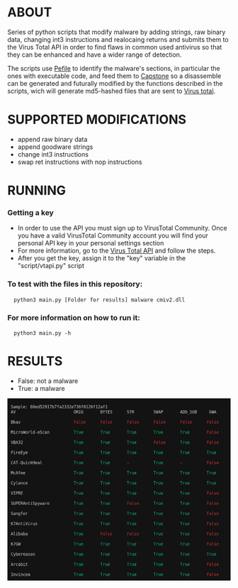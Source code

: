 # ABOUT

Series of python scripts that modify malware by adding strings, raw binary data, changing int3 instructions and realocaing returns and submits them to the Virus Total API in order to find flaws in common used antivirus so that they can be enhanced and have a wider range of detection.

The scripts use [Pefile](https://pypi.org/project/pefile/) to identify the malware's sections, in particular the ones with executable code, and feed them to [Capstone](http://www.capstone-engine.org/) so a disassemble can be generated and futurally modified by the functions described in the scripts, wich will generate md5-hashed files that are sent to [Virus total](https://www.virustotal.com/gui/home/upload).


# SUPPORTED MODIFICATIONS
  - append raw binary data
  - append goodware strings
  - change int3 instructions  
  - swap ret instructions with nop instructions


# RUNNING
### Getting a key
  - In order to use the API you must sign up to VirusTotal Community. Once you have a valid VirusTotal Community account you will find your personal API key in your personal settings section
  - For more information, go to the [Virus Total API](https://developers.virustotal.com/reference#getting-started) and follow the steps.
  - After you get the key, assign it to the "key" variable in the "script/vtapi.py" script 


### To test with the files in this repository:

```
  python3 main.py [Folder for results] malware cmiv2.dll
```

### For more information on how to run it: 

```
  python3 main.py -h
```

# RESULTS
  - False: not a malware
  - True: a malware

 ![Alt text](./results.png "Example of a Detection Table")



